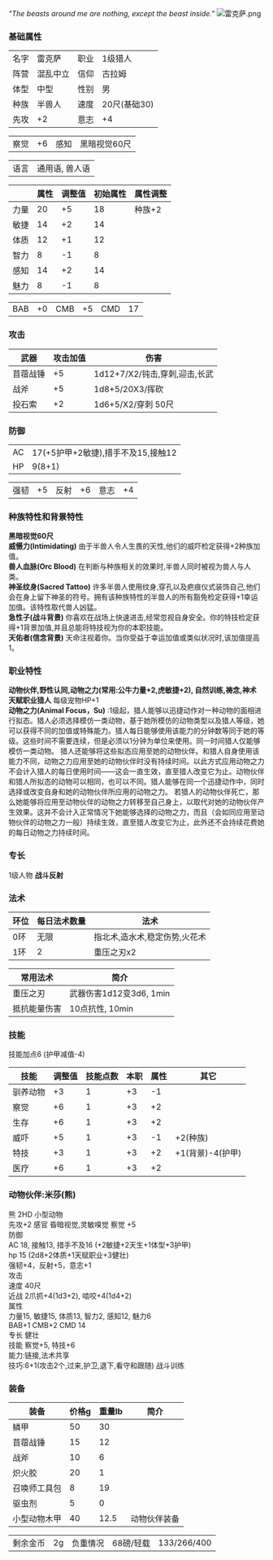 *"The beasts around me are nothing, except the beast inside."*
![雷克萨.png](https://i.loli.net/2020/11/09/CbWe6UyohDqgwF7.png)
### 基础属性 ###
<table>
    <tr>
        <td>名字</td>
        <td>雷克萨</td>
		<td>职业</td>
        <td>1级猎人</td>
    </tr>
    <tr>
        <td>阵营</td>
        <td>混乱中立</td>
        <td>信仰</td>
		<td>古拉姆</td>
    </tr>
    <tr>
        <td>体型</td>
        <td>中型</td>
        <td>性别</td>
		<td>男</td>
    </tr>
	<tr>
		<td>种族</td>
		<td>半兽人</td>
        <td>速度</td>
        <td>20尺(基础30)</td>
    </tr>
    <tr>
		<td>先攻</td>
		<td>+2</td>
        <td>意志</td>
        <td>+4</td>
    </tr>
</table>
<table>
    <tr>
        <td>察觉</td>
        <td>+6</td>
		<td>感知</td>
        <td>黑暗视觉60尺</td>
    </tr>
</table>
<table>
    <tr>
        <td>语言</td>
        <td>通用语, 兽人语</td>
    </tr>
</table>

||属性|调整值|初始属性|属性调整|
|-|-|-|-|-|
|力量|20|+5|18|种族+2|
|敏捷|14|+2|14|
|体质|12|+1|12|
|智力|8|-1|8|
|感知|14|+2|14|
|魅力|8|-1|8|
<table>
    <tr>
        <td>BAB</td>
        <td>+0</td>
		<td>CMB</td>
        <td>+5</td>
		<td>CMD</td>
        <td>17</td>
    </tr>
</table>

### 攻击 ###
|武器|攻击加值|伤害|
|-|-|-|
|苜蓿战锤|+5|1d12+7/X2/钝击,穿刺,迎击,长武|
|战斧|+5|1d8+5/20X3/挥砍|
|投石索|+2|1d6+5/X2/穿刺 50尺|
### 防御 ###
<table>
    <tr>
        <td>AC</td>
        <td>17(+5护甲+2敏捷),措手不及15,接触12</td>
    </tr>
	<tr>
        <td>HP</td>
        <td>9(8+1)</td>
    </tr>
</table>
<table>
    <tr>
        <td>强韧</td>
        <td>+5</td>
		<td>反射</td>
        <td>+6</td>
		<td>意志</td>
        <td>+4</td>
    </tr>
</table>

### 种族特性和背景特性 ###
**黑暗视觉60尺**  
**威慑力(Intimidating)** 由于半兽人令人生畏的天性,他们的威吓检定获得+2种族加值。  
**兽人血脉(Orc Blood)** 在判断与种族相关的效果时,半兽人同时被视为兽人与人类。  
**神圣纹身(Sacred Tattoo)** 许多半兽人使用纹身,穿孔以及疤痕仪式装饰自己,他们会在身上留下神圣的符号。拥有该种族特性的半兽人的所有豁免检定获得+1幸运加值。该特性取代兽人凶猛。  
**急性子(战斗背景)** 你喜欢在战场上快速进击,经常忽视自身安全。你的特技检定获得+1背景加值,并且总能将特技视为你的本职技能。  
**天佑者(信念背景)** 天命注视着你。当你受益于幸运加值或类似状况时,该加值提高1。  
### 职业特性 ###
**动物伙伴,野性认同,动物之力(常用:公牛力量+2,虎敏捷+2), 自然训练,祷念,神术**  
**天赋职业猎人** 每级宠物HP+1  
**动物之力(Animal Focus，Su)** :1级起，猎人能够以迅捷动作对一种动物的面相进行拟态。猎人必须选择模仿一类动物，基于她所模仿的动物类型以及猎人等级，她可以获得不同的加值或特殊能力。猎人每日能够使用该能力的分钟数等同于她的等级。这些时间不需要连续，但是必须以1分钟为单位来使用。同一时间猎人仅能够模仿一类动物。
猎人还能够将这些拟态应用至她的动物伙伴。和猎人自身使用该能力不同，动物之力应用至她的动物伙伴时没有持续时间。以此方式应用动物之力不会计入猎人的每日使用时间——这会一直生效，直至猎人改变它为止。动物伙伴和猎人所拟态的动物可以相同，也可以不同。猎人能够在同一个迅捷动作中，同时选择或改变自身和她的动物伙伴所应用的动物之力。
若猎人的动物伙伴死亡，那么她能够将应用至动物伙伴的动物之力转移至自己身上，以取代对她的动物伙伴产生效果。这并不会计入正常情况下她能够选择的动物之力，而且（会如同应用至动物伙伴的动物之力一般）持续生效，直至猎人改变它为止，此外还不会持续花费她的每日动物之力持续时间。

### 专长 ###
1级人物  **战斗反射**

### 法术 ###
|环位|每日法术数量|法术|
|-|-|-|
|0环 |无限|指北术,造水术,稳定伤势,火花术|
|1环|2|重压之刃x2 |

|常用法术|简介|
|-|-|
|重压之刃 |武器伤害1d12变3d6, 1min|
|抵抗能量伤害|10点抗性, 10min|

### 技能 ###
技能加点6 (护甲减值-4)

|技能|调整值|技能点数|本职|属性|其它|
|-|-|-|-|-|-|
|驯养动物|+3|1|+3|-1|
|察觉|+6|1|+3|+2|
|生存|+6|1|+3|+2|
|威吓|+5|1|+3|-1|+2(种族)|
|特技|+3|1|+3|+2|+1(背景)-4(护甲)|
|医疗|+6|1|+3|+2|

### 动物伙伴:米莎(熊) ###
熊 2HD 小型动物  
先攻+2 感官 昏暗视觉,灵敏嗅觉 察觉 +5  
防御  
AC 18, 接触13, 措手不及16 (+2敏捷+2天生+1体型+3护甲)  
hp 15 (2d8+2体质+1天赋职业+3健壮)  
强韧+4，反射+5，意志+1  
攻击  
速度 40尺  
近战 2爪抓+4(1d3+2), 啮咬+4(1d4+2)  
属性  
力量15, 敏捷15, 体质13, 智力2, 感知12, 魅力6  
BAB+1 CMB+2 CMD 14  
专长 健壮  
技能 察觉+5, 特技+6  
能力:链接,法术共享  
技巧:6+1(攻击2个,过来,护卫,退下,看守和跟随) 战斗训练  


### 装备 ###
|装备|价格g|重量lb|简介|
|-|-|-|-|
|鳞甲|50|30|
|苜蓿战锤|15|12|
|战斧|10|6|
|炽火胶|20|1|
|召唤师工具包|8|19|
|驱虫剂|5|0|
|小型动物木甲|40|12.5|动物伙伴装备|
<table>
    <tr>
        <td>剩余金币</td>
        <td>2g</td>
		<td>负重情况</td>
        <td>68磅/轻载</td>
		<td>133/266/400</td>
    </tr>
</table>
